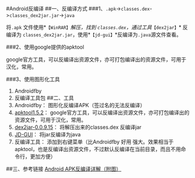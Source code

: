 #Android反编译
##一、反编译方式
###1、`.apk`->`classes.dex`->`classes_dex2jar.jar`->`java`

将`.apk` 文件使用*`【WinRAR】`*解压，找到 `classes.dex`，通过工具*`【dex2jar】`* 反编译为 `classes_dex2jar.jar`，使用*`【jd-gui】`*反编译为`.java`源文件查看。

###2、使用google提供的apktool

google官方工具，可以反编译出资源文件，亦可打包编译出的资源文件，可用于汉化，常用。

###3、使用图形化工具

1. Androidfby
2. 反编译工具包
##二、工具
1. Androidfby： 图形化反编译APK（签过名的无法反编译）
2. [apktool1.5.2](https://code.google.com/p/android-apktool/ "google code site")： google官方工具，可以反编译出资源文件，亦可打包编译出的资源文件，可用于汉化，常用。
3. [dex2jar-0.0.9.15](https://code.google.com/p/dex2jar/ "google code site")： 将解压出来的classes.dex 反编译jar
4. [JD-GUI](http://jd.benow.ca/ "官方网站")： 将jar反编译为java
5. 反编译工具： 添加到右键菜单（比Androidfby 好用 强大。效果相当于apktool，也是反编译出资源文件，不过默认反编译在当前目录，而且不用命令行，更加方便）


##三、参考链接
[Android APK反编译详解（附图）](http://blog.csdn.net/ithomer/article/details/6727581 "csdn参考")
